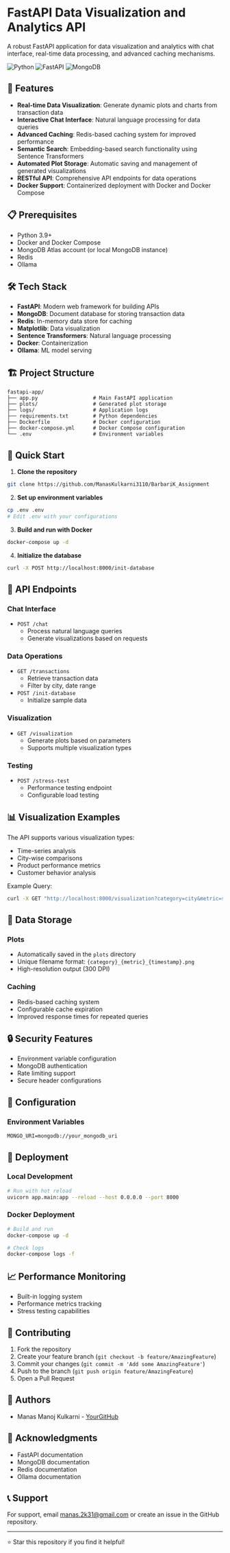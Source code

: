 # FastAPI Data Visualization and Analytics API

A robust FastAPI application for data visualization and analytics with chat interface, real-time data processing, and advanced caching mechanisms.

![Python](https://img.shields.io/badge/python-3.9+-blue.svg)
![FastAPI](https://img.shields.io/badge/FastAPI-0.104.1-green.svg)
![MongoDB](https://img.shields.io/badge/MongoDB-Latest-green.svg)

## 🚀 Features

- **Real-time Data Visualization**: Generate dynamic plots and charts from transaction data
- **Interactive Chat Interface**: Natural language processing for data queries
- **Advanced Caching**: Redis-based caching system for improved performance
- **Semantic Search**: Embedding-based search functionality using Sentence Transformers
- **Automated Plot Storage**: Automatic saving and management of generated visualizations
- **RESTful API**: Comprehensive API endpoints for data operations
- **Docker Support**: Containerized deployment with Docker and Docker Compose

## 📋 Prerequisites

- Python 3.9+
- Docker and Docker Compose
- MongoDB Atlas account (or local MongoDB instance)
- Redis
- Ollama

## 🛠️ Tech Stack

- **FastAPI**: Modern web framework for building APIs
- **MongoDB**: Document database for storing transaction data
- **Redis**: In-memory data store for caching
- **Matplotlib**: Data visualization
- **Sentence Transformers**: Natural language processing
- **Docker**: Containerization
- **Ollama**: ML model serving

## 🏗️ Project Structure

```
fastapi-app/
├── app.py                  # Main FastAPI application
├── plots/                  # Generated plot storage
├── logs/                   # Application logs
├── requirements.txt        # Python dependencies
├── Dockerfile              # Docker configuration
├── docker-compose.yml      # Docker Compose configuration
└── .env                    # Environment variables
```

## 🚀 Quick Start

1. **Clone the repository**
```bash
git clone https://github.com/ManasKulkarni3110/BarbariK_Assignment
```

2. **Set up environment variables**
```bash
cp .env .env
# Edit .env with your configurations
```

3. **Build and run with Docker**
```bash
docker-compose up -d
```

4. **Initialize the database**
```bash
curl -X POST http://localhost:8000/init-database
```

## 🔌 API Endpoints

### Chat Interface
- `POST /chat`
  - Process natural language queries
  - Generate visualizations based on requests

### Data Operations
- `GET /transactions`
  - Retrieve transaction data
  - Filter by city, date range
- `POST /init-database`
  - Initialize sample data

### Visualization
- `GET /visualization`
  - Generate plots based on parameters
  - Supports multiple visualization types

### Testing
- `POST /stress-test`
  - Performance testing endpoint
  - Configurable load testing

## 📊 Visualization Examples

The API supports various visualization types:
- Time-series analysis
- City-wise comparisons
- Product performance metrics
- Customer behavior analysis

Example Query:
```bash
curl -X GET "http://localhost:8000/visualization?category=city&metric=sales_volume"
```

## 💾 Data Storage

### Plots
- Automatically saved in the `plots` directory
- Unique filename format: `{category}_{metric}_{timestamp}.png`
- High-resolution output (300 DPI)

### Caching
- Redis-based caching system
- Configurable cache expiration
- Improved response times for repeated queries

## 🔒 Security Features

- Environment variable configuration
- MongoDB authentication
- Rate limiting support
- Secure header configurations

## 🔧 Configuration

### Environment Variables
```env
MONGO_URI=mongodb://your_mongodb_uri
```

## 🚀 Deployment

### Local Development
```bash
# Run with hot reload
uvicorn app.main:app --reload --host 0.0.0.0 --port 8000
```

### Docker Deployment
```bash
# Build and run
docker-compose up -d

# Check logs
docker-compose logs -f
```

## 📈 Performance Monitoring

- Built-in logging system
- Performance metrics tracking
- Stress testing capabilities

## 🤝 Contributing

1. Fork the repository
2. Create your feature branch (`git checkout -b feature/AmazingFeature`)
3. Commit your changes (`git commit -m 'Add some AmazingFeature'`)
4. Push to the branch (`git push origin feature/AmazingFeature`)
5. Open a Pull Request


## 👥 Authors

- Manas Manoj Kulkarni - [YourGitHub](https://github.com/ManasKulkarni3110)

## 🙏 Acknowledgments

- FastAPI documentation
- MongoDB documentation
- Redis documentation
- Ollama documentation

## 📞 Support

For support, email manas.2k31@gmail.com or create an issue in the GitHub repository.

---
⭐️ Star this repository if you find it helpful!
